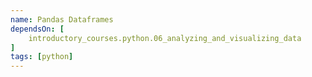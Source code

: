 ```yaml
---
name: Pandas Dataframes
dependsOn: [
    introductory_courses.python.06_analyzing_and_visualizing_data
]
tags: [python]
---
```


